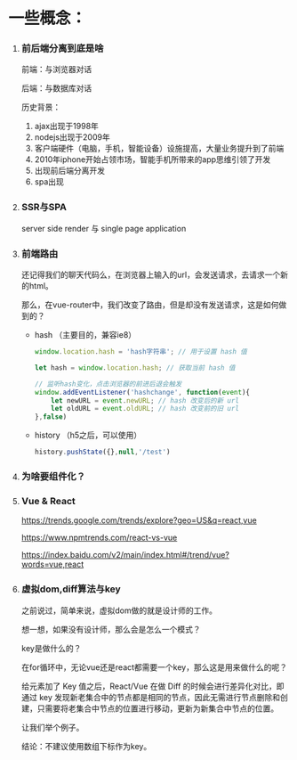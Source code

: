 # 一些概念：

1. ### 前后端分离到底是啥

   前端：与浏览器对话

   后端：与数据库对话

   历史背景：

   1. ajax出现于1998年
   2. nodejs出现于2009年
   3. 客户端硬件（电脑，手机，智能设备）设施提高，大量业务提升到了前端
   4. 2010年iphone开始占领市场，智能手机所带来的app思维引领了开发
   5. 出现前后端分离开发
   6. spa出现

2. ### SSR与SPA

   server side render 与 single page application

3. ### 前端路由

   还记得我们的聊天代码么，在浏览器上输入的url，会发送请求，去请求一个新的html。

   那么，在vue-router中，我们改变了路由，但是却没有发送请求，这是如何做到的？

   - hash （主要目的，兼容ie8）

     ```js
     window.location.hash = 'hash字符串'; // 用于设置 hash 值
     
     let hash = window.location.hash; // 获取当前 hash 值
     
     // 监听hash变化，点击浏览器的前进后退会触发
     window.addEventListener('hashchange', function(event){ 
         let newURL = event.newURL; // hash 改变后的新 url
         let oldURL = event.oldURL; // hash 改变前的旧 url
     },false)
     ```

   - history （h5之后，可以使用）

     ```js
     history.pushState({},null,'/test')
     ```

4. ### 为啥要组件化？

5. ### Vue & React

   https://trends.google.com/trends/explore?geo=US&q=react,vue

   https://www.npmtrends.com/react-vs-vue

   https://index.baidu.com/v2/main/index.html#/trend/vue?words=vue,react

6. ### 虚拟dom,diff算法与key

   之前说过，简单来说，虚拟dom做的就是设计师的工作。

   想一想，如果没有设计师，那么会是怎么一个模式？

   key是做什么的？

   在for循环中，无论vue还是react都需要一个key，那么这是用来做什么的呢？

   给元素加了 Key 值之后，React/Vue 在做 Diff 的时候会进行差异化对比，即通过 key 发现新老集合中的节点都是相同的节点，因此无需进行节点删除和创建，只需要将老集合中节点的位置进行移动，更新为新集合中节点的位置。

    让我们举个例子。

   结论：不建议使用数组下标作为key。

   